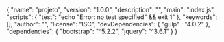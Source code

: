 {
  "name": "projeto",
  "version": "1.0.0",
  "description": "",
  "main": "index.js",
  "scripts": {
    "test": "echo \"Error: no test specified\" && exit 1"
  },
  "keywords": [],
  "author": "",
  "license": "ISC",
  "devDependencies": {
    "gulp" : "4.0.2"
  },
  "dependencies": {
    "bootstrap": "^5.2.2",
    "jquery": "^3.6.1"
  }
}
